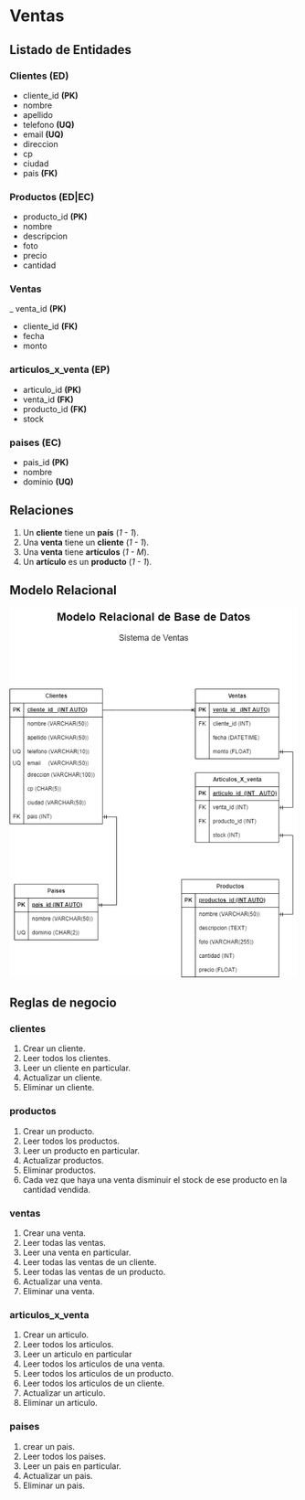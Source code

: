 # Ventas

## Listado de Entidades

### Clientes **(ED)**

- cliente_id **(PK)**
- nombre
- apellido
- telefono **(UQ)**
- email **(UQ)**
- direccion
- cp
- ciudad
- pais **(FK)**

### Productos **(ED|EC)**

- producto_id **(PK)**
- nombre
- descripcion
- foto
- precio
- cantidad

### Ventas

_ venta_id **(PK)**
- cliente_id **(FK)**
- fecha
- monto

### articulos_x_venta **(EP)**

- articulo_id **(PK)**
- venta_id **(FK)**
- producto_id **(FK)**
- stock

### paises **(EC)**

- pais_id **(PK)**
- nombre
- dominio **(UQ)**

## Relaciones

1. Un **cliente** tiene un **país** (_1 - 1_).
1. Una **venta** tiene un **cliente** (_1 - 1_).
1. Una **venta** tiene **artículos** (_1 - M_).
1. Un **artículo** es un **producto** (_1 - 1_).


## Modelo Relacional

![Modelo Relacional](sistemaVenta.png)

## Reglas de negocio

### clientes

1. Crear un cliente.
1. Leer todos los clientes.
1. Leer un cliente en particular.
1. Actualizar un cliente.
1. Eliminar un cliente.

### productos

1. Crear un producto.
1. Leer todos los productos.
1. Leer un producto en particular.
1. Actualizar productos.
1. Eliminar productos.
1. Cada vez que haya una venta disminuir el stock de ese producto en la cantidad vendida.

### ventas

1. Crear una venta.
1. Leer todas las ventas.
1. Leer una venta en particular.
1. Leer todas las ventas de un cliente.
1. Leer todas las ventas de un producto.
1. Actualizar una venta.
1. Eliminar una venta.

### articulos_x_venta

1. Crear un articulo.
1. Leer todos los articulos.
1. Leer un articulo en particular
1. Leer todos los articulos de una venta.
1. Leer todos los articulos de un producto.
1. Leer todos los articulos de un cliente.
1. Actualizar un articulo.
1. Eliminar un articulo.

### paises

1. crear un pais.
1. Leer todos los paises.
1. Leer un pais en particular.
1. Actualizar un pais.
1. Eliminar un pais.
